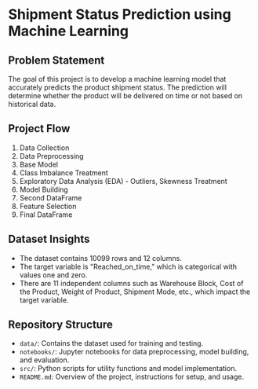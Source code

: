 # Shipment Status Prediction using Machine Learning

## Problem Statement
The goal of this project is to develop a machine learning model that accurately predicts the product shipment status. The prediction will determine whether the product will be delivered on time or not based on historical data.

## Project Flow 
1. Data Collection
2. Data Preprocessing
3. Base Model
4. Class Imbalance Treatment
5. Exploratory Data Analysis (EDA) - Outliers, Skewness Treatment
6. Model Building
7. Second DataFrame
8. Feature Selection
9. Final DataFrame

## Dataset Insights
- The dataset contains 10099 rows and 12 columns.
- The target variable is "Reached_on_time," which is categorical with values one and zero.
- There are 11 independent columns such as Warehouse Block, Cost of the Product, Weight of Product, Shipment Mode, etc., which impact the target variable.

## Repository Structure
- `data/`: Contains the dataset used for training and testing.
- `notebooks/`: Jupyter notebooks for data preprocessing, model building, and evaluation.
- `src/`: Python scripts for utility functions and model implementation.
- `README.md`: Overview of the project, instructions for setup, and usage.
